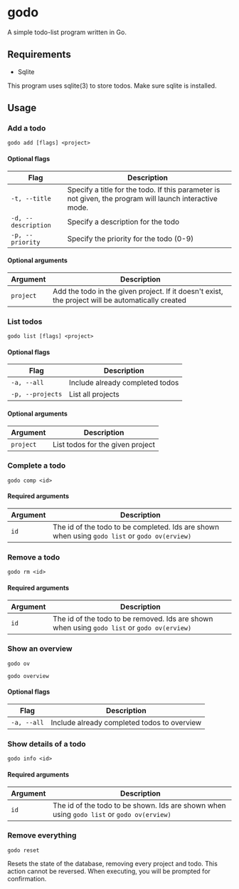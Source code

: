 # godo

A simple todo-list program written in Go.

## Requirements

- Sqlite

This program uses sqlite(3) to store todos. Make sure sqlite is installed.

## Usage

### Add a todo

```
godo add [flags] <project>
```

#### Optional flags

|Flag|Description|
|----|-----------|
|`-t, --title`|Specify a title for the todo. If this parameter is not given, the program will launch interactive mode.|
|`-d, --description`|Specify a description for the todo|
|`-p, --priority`|Specify the priority for the todo (0-9)|

#### Optional arguments

|Argument|Description|
|--------|-----------|
|`project`|Add the todo in the given project. If it doesn't exist, the project will be automatically created|

### List todos

```
godo list [flags] <project>
```

#### Optional flags

|Flag|Description|
|----|-----------|
|`-a, --all`|Include already completed todos|
|`-p, --projects`|List all projects|

#### Optional arguments

|Argument|Description|
|--------|-----------|
|`project`|List todos for the given project|

### Complete a todo

```
godo comp <id>
```

#### Required arguments

|Argument|Description|
|--------|-----------|
|`id`|The id of the todo to be completed. Ids are shown when using `godo list` or `godo ov(erview)`|

### Remove a todo

```
godo rm <id>
```

#### Required arguments

|Argument|Description|
|--------|-----------|
|`id`|The id of the todo to be removed. Ids are shown when using `godo list` or `godo ov(erview)`|

### Show an overview

```
godo ov
```

```
godo overview
```

#### Optional flags

|Flag|Description|
|----|-----------|
|`-a, --all`|Include already completed todos to overview|

### Show details of a todo

```
godo info <id>
```

#### Required arguments

|Argument|Description|
|--------|-----------|
|`id`|The id of the todo to be shown. Ids are shown when using `godo list` or `godo ov(erview)`|

### Remove everything

```
godo reset
```

Resets the state of the database, removing every project and todo. This action cannot be reversed.
When executing, you will be prompted for confirmation.
